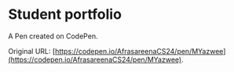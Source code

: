 # Student portfolio

A Pen created on CodePen.

Original URL: [https://codepen.io/AfrasareenaCS24/pen/MYazwee](https://codepen.io/AfrasareenaCS24/pen/MYazwee).

